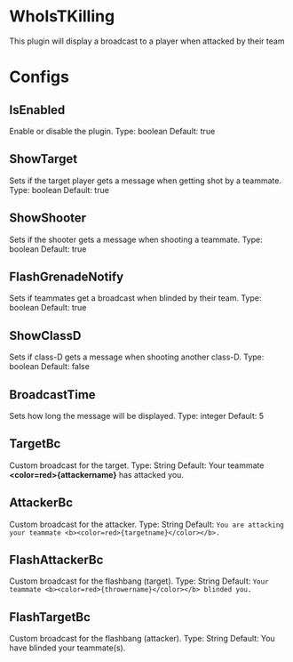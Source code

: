 # WhoIsTKilling
This plugin will display a broadcast to a player when attacked by their team

# Configs
        
  ## **IsEnabled**
   Enable or disable the plugin.
   Type: boolean
   Default: true

  ## **ShowTarget**
   Sets if the target player gets a message when getting shot by a teammate.
   Type: boolean
   Default: true

  ## **ShowShooter**
   Sets if the shooter gets a message when shooting a teammate.
   Type: boolean
   Default: true

  ## **FlashGrenadeNotify**
   Sets if teammates get a broadcast when blinded by their team.
   Type: boolean
   Default: true
   
  ## **ShowClassD**
   Sets if class-D gets a message when shooting another class-D.
   Type: boolean
   Default: false
   
  ## **BroadcastTime**
   Sets how long the message will be displayed.
   Type: integer
   Default: 5

  ## **TargetBc**
   Custom broadcast for the target.
   Type: String
   Default: Your teammate <b><color=red>{attackername}</color></b> has attacked you.
   
  ## **AttackerBc**
   Custom broadcast for the attacker.
   Type: String
   Default: ``You are attacking your teammate <b><color=red>{targetname}</color></b>.``
   
   ## **FlashAttackerBc**
   Custom broadcast for the flashbang (target).
   Type: String
   Default: ``Your teammate <b><color=red>{throwername}</color></b> blinded you.``
   
  ## **FlashTargetBc**
   Custom broadcast for the flashbang (attacker).
   Type: String
   Default: You have blinded your teammate(s).
